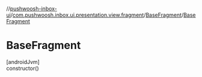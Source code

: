 //[pushwoosh-inbox-ui](../../../index.md)/[com.pushwoosh.inbox.ui.presentation.view.fragment](../index.md)/[BaseFragment](index.md)/[BaseFragment](-base-fragment.md)

# BaseFragment

[androidJvm]\
constructor()
